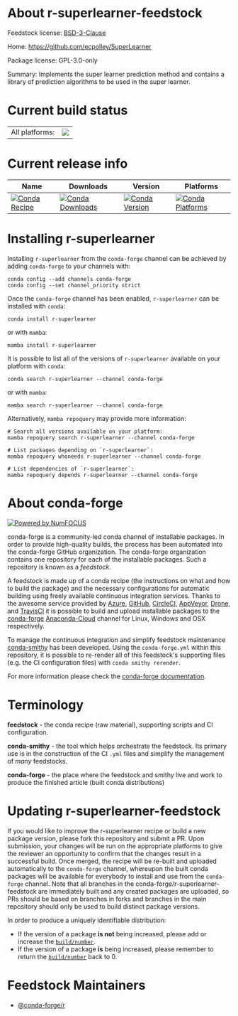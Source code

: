 About r-superlearner-feedstock
==============================

Feedstock license: [BSD-3-Clause](https://github.com/conda-forge/r-superlearner-feedstock/blob/main/LICENSE.txt)

Home: https://github.com/ecpolley/SuperLearner

Package license: GPL-3.0-only

Summary: Implements the super learner prediction method and contains a library of prediction algorithms to be used in the super learner.

Current build status
====================


<table><tr><td>All platforms:</td>
    <td>
      <a href="https://dev.azure.com/conda-forge/feedstock-builds/_build/latest?definitionId=2288&branchName=main">
        <img src="https://dev.azure.com/conda-forge/feedstock-builds/_apis/build/status/r-superlearner-feedstock?branchName=main">
      </a>
    </td>
  </tr>
</table>

Current release info
====================

| Name | Downloads | Version | Platforms |
| --- | --- | --- | --- |
| [![Conda Recipe](https://img.shields.io/badge/recipe-r--superlearner-green.svg)](https://anaconda.org/conda-forge/r-superlearner) | [![Conda Downloads](https://img.shields.io/conda/dn/conda-forge/r-superlearner.svg)](https://anaconda.org/conda-forge/r-superlearner) | [![Conda Version](https://img.shields.io/conda/vn/conda-forge/r-superlearner.svg)](https://anaconda.org/conda-forge/r-superlearner) | [![Conda Platforms](https://img.shields.io/conda/pn/conda-forge/r-superlearner.svg)](https://anaconda.org/conda-forge/r-superlearner) |

Installing r-superlearner
=========================

Installing `r-superlearner` from the `conda-forge` channel can be achieved by adding `conda-forge` to your channels with:

```
conda config --add channels conda-forge
conda config --set channel_priority strict
```

Once the `conda-forge` channel has been enabled, `r-superlearner` can be installed with `conda`:

```
conda install r-superlearner
```

or with `mamba`:

```
mamba install r-superlearner
```

It is possible to list all of the versions of `r-superlearner` available on your platform with `conda`:

```
conda search r-superlearner --channel conda-forge
```

or with `mamba`:

```
mamba search r-superlearner --channel conda-forge
```

Alternatively, `mamba repoquery` may provide more information:

```
# Search all versions available on your platform:
mamba repoquery search r-superlearner --channel conda-forge

# List packages depending on `r-superlearner`:
mamba repoquery whoneeds r-superlearner --channel conda-forge

# List dependencies of `r-superlearner`:
mamba repoquery depends r-superlearner --channel conda-forge
```


About conda-forge
=================

[![Powered by
NumFOCUS](https://img.shields.io/badge/powered%20by-NumFOCUS-orange.svg?style=flat&colorA=E1523D&colorB=007D8A)](https://numfocus.org)

conda-forge is a community-led conda channel of installable packages.
In order to provide high-quality builds, the process has been automated into the
conda-forge GitHub organization. The conda-forge organization contains one repository
for each of the installable packages. Such a repository is known as a *feedstock*.

A feedstock is made up of a conda recipe (the instructions on what and how to build
the package) and the necessary configurations for automatic building using freely
available continuous integration services. Thanks to the awesome service provided by
[Azure](https://azure.microsoft.com/en-us/services/devops/), [GitHub](https://github.com/),
[CircleCI](https://circleci.com/), [AppVeyor](https://www.appveyor.com/),
[Drone](https://cloud.drone.io/welcome), and [TravisCI](https://travis-ci.com/)
it is possible to build and upload installable packages to the
[conda-forge](https://anaconda.org/conda-forge) [Anaconda-Cloud](https://anaconda.org/)
channel for Linux, Windows and OSX respectively.

To manage the continuous integration and simplify feedstock maintenance
[conda-smithy](https://github.com/conda-forge/conda-smithy) has been developed.
Using the ``conda-forge.yml`` within this repository, it is possible to re-render all of
this feedstock's supporting files (e.g. the CI configuration files) with ``conda smithy rerender``.

For more information please check the [conda-forge documentation](https://conda-forge.org/docs/).

Terminology
===========

**feedstock** - the conda recipe (raw material), supporting scripts and CI configuration.

**conda-smithy** - the tool which helps orchestrate the feedstock.
                   Its primary use is in the construction of the CI ``.yml`` files
                   and simplify the management of *many* feedstocks.

**conda-forge** - the place where the feedstock and smithy live and work to
                  produce the finished article (built conda distributions)


Updating r-superlearner-feedstock
=================================

If you would like to improve the r-superlearner recipe or build a new
package version, please fork this repository and submit a PR. Upon submission,
your changes will be run on the appropriate platforms to give the reviewer an
opportunity to confirm that the changes result in a successful build. Once
merged, the recipe will be re-built and uploaded automatically to the
`conda-forge` channel, whereupon the built conda packages will be available for
everybody to install and use from the `conda-forge` channel.
Note that all branches in the conda-forge/r-superlearner-feedstock are
immediately built and any created packages are uploaded, so PRs should be based
on branches in forks and branches in the main repository should only be used to
build distinct package versions.

In order to produce a uniquely identifiable distribution:
 * If the version of a package **is not** being increased, please add or increase
   the [``build/number``](https://docs.conda.io/projects/conda-build/en/latest/resources/define-metadata.html#build-number-and-string).
 * If the version of a package **is** being increased, please remember to return
   the [``build/number``](https://docs.conda.io/projects/conda-build/en/latest/resources/define-metadata.html#build-number-and-string)
   back to 0.

Feedstock Maintainers
=====================

* [@conda-forge/r](https://github.com/conda-forge/r/)

